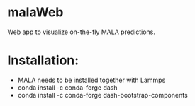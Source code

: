 # malaWeb
Web app to visualize on-the-fly MALA predictions. 

# Installation:

- MALA needs to be installed together with Lammps
- conda install -c conda-forge dash
- conda install -c conda-forge dash-bootstrap-components